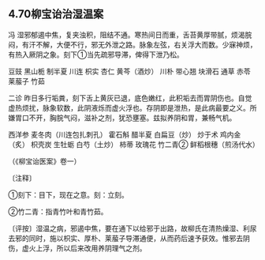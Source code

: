 ## 4.70柳宝诒治湿温案

冯 湿邪郁遏中焦，复夹浊积，阻结不通。寒热间日而重，舌苔黄厚带腻，烦渴脘闷，有汗不解，大便不行，邪无外泄之路。脉象左弦，右关浮大而数。少寐神烦，有热入厥阴之象。刻下①当先疏邪导滞，俾得下泄乃松。

豆豉 黑山栀 制半夏 川连 枳实 杏仁 黄芩（酒炒） 川朴 带心翘 块滑石 通草 赤苓 莱菔子 竹茹

二诊 昨日多行垢粪，刻下舌上黄灰已退，底色嫩红，此积垢去而胃阴伤也。自觉虚热烦扰，脉象软数，此阴液烁而虚火浮也。存阴即是泄热，是此病最要之义。所嫌胃口不开，胸脘气闷，滋补之剂，犹恐壅塞。兹拟养阴和胃，兼畅气机。

西洋参 麦冬肉（川连包扎刺孔） 霍石斛 醋半夏 白扁豆（炒） 炒于术 鸡内金（炙） 枳壳炭 生牡蛎 白芍（土炒） 柿蒂 玫瑰花 竹二青② 鲜稻根穗（煎汤代水）

（《柳宝诒医案》卷一）

〔注释〕

①刻下：目下，现在之意。刻：立刻。

②竹二青：指青竹叶和青竹茹。

〔评按〕湿温之病，邪遏中焦，要在通下以给邪于出路，故柳氏在清热燥湿、利尿去邪的同时，施以枳实、厚朴、莱菔子导滞通便，从而药后速予获效。惟邪去阴伤，虚火上浮，所以后来改用养阴理气之剂。
